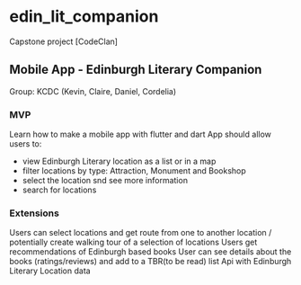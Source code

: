 # edin_lit_companion

Capstone project [CodeClan]

## Mobile App - Edinburgh Literary Companion

Group: KCDC (Kevin, Claire, Daniel, Cordelia)

### MVP
Learn how to make a mobile app with flutter and dart
App should allow users to:
- view Edinburgh Literary location as a list or in a map
- filter locations by type: Attraction, Monument and Bookshop
- select the location snd see more information
- search for locations



### Extensions
Users can select locations and get route from one to another location / potentially create walking tour of a selection of locations
Users get recommendations of Edinburgh based books
User can see details about the books (ratings/reviews) and add to a TBR(to be read) list
Api with Edinburgh Literary Location data







